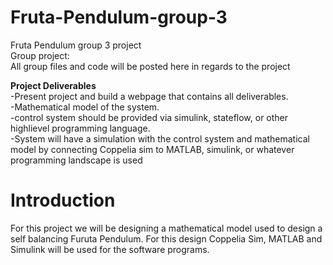 # Fruta-Pendulum-group-3
Fruta Pendulum group 3 project <br> 
Group project:  <br> 
All group files and code will be posted here in regards to the project<br>

<b><strong>Project Deliverables</strong></b><br> 
-Present project and build a webpage that contains all deliverables. <br> 
-Mathematical model of the system. <br> 
-control system should be provided via simulink, stateflow, or other highlievel programming language. <br> 
-System will have a simulation with the control system and mathematical model by connecting Coppelia sim to 
 MATLAB, simulink, or whatever programming landscape is used<br> 

# Introduction

For this project we will be designing a mathematical model used to design a self balancing Furuta Pendulum. For this design Coppelia Sim, MATLAB and Simulink will be used for the software programs.



